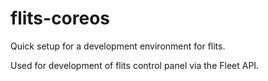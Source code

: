 flits-coreos
============

Quick setup for a development environment for flits.

Used for development of flits control panel via the Fleet API.
